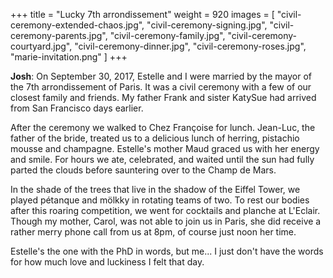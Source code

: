 +++
title = "Lucky 7th arrondissement"
weight = 920
images = [
  "civil-ceremony-extended-chaos.jpg",
  "civil-ceremony-signing.jpg",
  "civil-ceremony-parents.jpg",
  "civil-ceremony-family.jpg",
  "civil-ceremony-courtyard.jpg",
  "civil-ceremony-dinner.jpg",
  "civil-ceremony-roses.jpg",
  "marie-invitation.png"
]
+++

**Josh**: On September 30, 2017, Estelle and I were married by the mayor of the 7th arrondissement of Paris. It was a civil ceremony with a few of our closest family and friends. My father Frank and sister KatySue had arrived from San Francisco days earlier.

After the ceremony we walked to Chez Françoise for lunch. Jean-Luc, the father of the bride, treated us to a delicious lunch of herring, pistachio mousse and champagne. Estelle's mother Maud graced us with her energy and smile. For hours we ate, celebrated, and waited until the sun had fully parted the clouds before sauntering over to the Champ de Mars.

In the shade of the trees that live in the shadow of the Eiffel Tower, we played pétanque and mölkky in rotating teams of two. To rest our bodies after this roaring competition, we went for cocktails and planche at L'Eclair. Though my mother, Carol, was not able to join us in Paris, she did receive a rather merry phone call from us at 8pm, of course just noon her time.

Estelle's the one with the PhD in words, but me... I just don't have the words for how much love and luckiness I felt that day.
